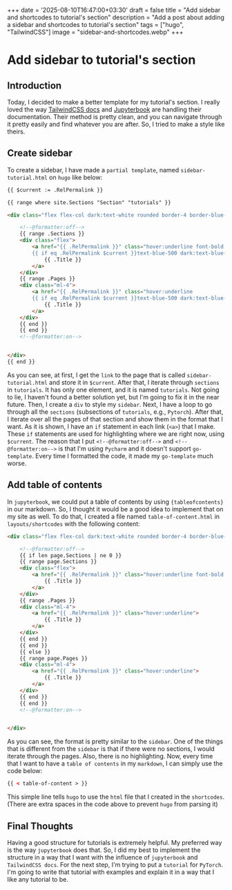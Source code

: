 +++
date = '2025-08-10T16:47:00+03:30'
draft = false
title = "Add sidebar and shortcodes to tutorial's section"
description = "Add a post about adding a sidebar and shortcodes to tutorial's section"
tags = ["hugo", "TailwindCSS"]
image = "sidebar-and-shortcodes.webp"
+++

# Add sidebar to tutorial's section

## Introduction

Today, I decided to make a better template for my tutorial's section.
I really loved the way
[TailwindCSS docs](https://tailwindcss.com/docs/installation/using-vite) and
[Jupyterbook](https://jupyterbook.org/en/stable/intro.html) are handling
their documentation.
Their method is pretty clean, and you can navigate through it pretty easily
and find whatever you are after.
So, I tried to make a style like theirs.

## Create sidebar

To create a sidebar, I have made a `partial template`,
named `sidebar-tutorial.html` on `hugo` like below:

```html
{{ $current := .RelPermalink }}

{{ range where site.Sections "Section" "tutorials" }}

<div class="flex flex-col dark:text-white rounded border-4 border-blue-200 dark:border-blue-800">

    <!--@formatter:off-->
    {{ range .Sections }}
    <div class="flex">
        <a href="{{ .RelPermalink }}" class="hover:underline font-bold
        {{ if eq .RelPermalink $current }}text-blue-500 dark:text-blue-300 underline{{ else }}text-gray-800 dark:text-gray-500{{ end }}">
            {{ .Title }}
        </a>
    </div>
    {{ range .Pages }}
    <div class="ml-4">
        <a href="{{ .RelPermalink }}" class="hover:underline
        {{ if eq .RelPermalink $current }}text-blue-500 dark:text-blue-300 underline font-semibold{{ end }}">
            {{ .Title }}
        </a>
    </div>
    {{ end }}
    {{ end }}
    <!--@formatter:on-->


</div>
{{ end }}

```

As you can see, at first, I get the `link` to the page that is called
`sidebar-tutorial.html` and store it in `$current`.
After that, I iterate through `sections` in `tutorials`.
It has only one element, and it is named `tutorials`.
Not going to lie, I haven't found a better solution yet, but I'm going
to fix it in the near future.
Then, I create a `div` to style my `sidebar`.
Next, I have a loop to go through all the `sections`
(subsections of `tutorials`, e.g., `Pytorch`).
After that, I iterate over all the pages of that section and show them
in the format that I want.
As it is shown, I have an `if` statement in each link (`<a>`) that I make.
These `if` statements are used for highlighting where we are right now,
using `$current`.
The reason that I put `<!--@formatter:off-->` and `<!--@formatter:on-->` is
that I'm using `Pycharm` and it doesn't support `go-template`.
Every time I formatted the code, it made my `go-template` much worse.

## Add table of contents

In `jupyterbook`, we could put a table of contents by
using `{tableofcontents}` in our markdown.
So, I thought it would be a good idea to implement that on my site as well.
To do that, I created a file named `table-of-content.html` in `layouts/shortcodes`
with the following content:

```html
<div class="flex flex-col dark:text-white rounded border-4 border-blue-200 dark:border-blue-800">

    <!--@formatter:off-->
    {{ if len page.Sections | ne 0 }}
    {{ range page.Sections }}
    <div class="flex">
        <a href="{{ .RelPermalink }}" class="hover:underline font-bold text-gray-800 dark:text-gray-500">
            {{ .Title }}
        </a>
    </div>
    {{ range .Pages }}
    <div class="ml-4">
        <a href="{{ .RelPermalink }}" class="hover:underline">
            {{ .Title }}
        </a>
    </div>
    {{ end }}
    {{ end }}
    {{ else }}
    {{ range page.Pages }}
    <div class="ml-4">
        <a href="{{ .RelPermalink }}" class="hover:underline">
            {{ .Title }}
        </a>
    </div>
    {{ end }}
    {{ end }}
    <!--@formatter:on-->


</div>
```

As you can see, the format is pretty similar to the `sidebar`.
One of the things that is different from the `sidebar` is that
if there were no sections, I would iterate through the pages.
Also, there is no highlighting.
Now, every time that I want to have a `table of contents` in my `markdown`,
I can simply use the code below:

```html
{{ < table-of-content > }}
```

This simple line tells `hugo` to use the `html` file that I created in
the `shortcodes`.
(There are extra spaces in the code above to prevent `hugo` from parsing it)

## Final Thoughts

Having a good structure for tutorials is extremely helpful.
My preferred way is the way `jupyterbook` does that.
So, I did my best to implement the structure in a way that I want with
the influence of `jupyterbook` and `TailwindCSS docs`.
For the next step, I'm trying to put a `tutorial` for `PyTorch`.
I'm going to write that tutorial with examples and explain it
in a way that I like any tutorial to be.



